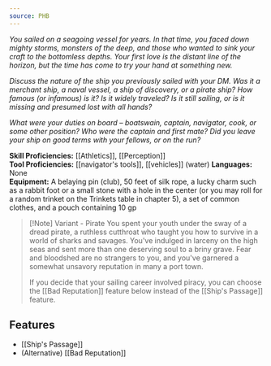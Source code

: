 ```yaml
---
source: PHB
---
```

_You sailed on a seagoing vessel for years. In that time, you faced down mighty storms, monsters of the deep, and those who wanted to sink your craft to the bottomless depths. Your first love is the distant line of the horizon, but the time has come to try your hand at something new._

_Discuss the nature of the ship you previously sailed with your DM. Was it a merchant ship, a naval vessel, a ship of discovery, or a pirate ship? How famous (or infamous) is it? Is it widely traveled? Is it still sailing, or is it missing and presumed lost with all hands?_

_What were your duties on board – boatswain, captain, navigator, cook, or some other position? Who were the captain and first mate? Did you leave your ship on good terms with your fellows, or on the run?_

**Skill Proficiencies:** [[Athletics]], [[Perception]]  
**Tool Proficiencies:** [[navigator's tools]], [[vehicles]] (water)
**Languages:** None  
**Equipment:** A belaying pin (club), 50 feet of silk rope, a lucky charm such as a rabbit foot or a small stone with a hole in the center (or you may roll for a random trinket on the Trinkets table in chapter 5), a set of common clothes, and a pouch containing 10 gp

>[!Note] Variant - Pirate
>You spent your youth under the sway of a dread pirate, a ruthless cutthroat who taught you how to survive in a world of sharks and savages. You've indulged in larceny on the high seas and sent more than one deserving soul to a briny grave. Fear and bloodshed are no strangers to you, and you've garnered a somewhat unsavory reputation in many a port town.
>
> If you decide that your sailing career involved piracy, you can choose the [[Bad Reputation]] feature below instead of the [[Ship's Passage]] feature.

## Features
- [[Ship's Passage]]
- (Alternative) [[Bad Reputation]]